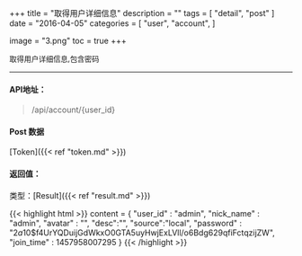 +++
title = "取得用户详细信息"
description = ""
tags = [
    "detail",
    "post"
]
date = "2016-04-05"
categories = [
    "user",
    "account",
]

image = "3.png"
toc = true
+++

<font size=2>取得用户详细信息,包含密码</font>
***

#### API地址：

> /api/account/{user_id}


#### Post 数据

[Token]({{< ref "token.md" >}})

#### 返回值：

类型：[Result]({{< ref "result.md" >}})

{{< highlight html >}}
content = {
    "user_id" : "admin",
    "nick_name" : "admin",
    "avatar" : "",
    "desc":"",
    "source":"local",
    "password" : "$2a$10$f4UrYQDuijGdWkxO0GTA5uyHwjExLVll/o6Bdg629qfiFctqzijZW",
    "join_time" : 1457958007295
}
{{< /highlight >}}